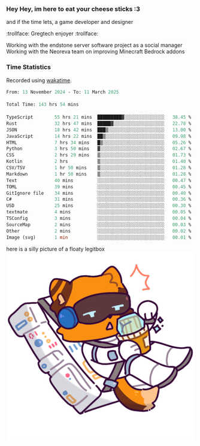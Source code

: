 ### Hey Hey, im here to eat your cheese sticks :3
and if the time lets, a game developer and designer

:trollface: Gregtech enjoyer :trollface:

Working with the endstone server software project as a social manager<br>
Working with the Neoreva team on improving Minecraft Bedrock addons

### Time Statistics
Recorded using [wakatime](https://wakatime.com).

<!--START_SECTION:waka-->

```ocaml
From: 13 November 2024 - To: 11 March 2025

Total Time: 143 hrs 54 mins

TypeScript        55 hrs 21 mins  █████████▓░░░░░░░░░░░░░░░   38.45 %
Rust              32 hrs 47 mins  █████▓░░░░░░░░░░░░░░░░░░░   22.78 %
JSON              18 hrs 42 mins  ███▒░░░░░░░░░░░░░░░░░░░░░   13.00 %
JavaScript        14 hrs 22 mins  ██▒░░░░░░░░░░░░░░░░░░░░░░   09.98 %
HTML              7 hrs 34 mins   █▒░░░░░░░░░░░░░░░░░░░░░░░   05.26 %
Python            3 hrs 50 mins   ▓░░░░░░░░░░░░░░░░░░░░░░░░   02.67 %
CSS               2 hrs 29 mins   ▒░░░░░░░░░░░░░░░░░░░░░░░░   01.73 %
Kotlin            2 hrs           ▒░░░░░░░░░░░░░░░░░░░░░░░░   01.40 %
CSV/TSV           1 hr 50 mins    ▒░░░░░░░░░░░░░░░░░░░░░░░░   01.28 %
Markdown          1 hr 50 mins    ▒░░░░░░░░░░░░░░░░░░░░░░░░   01.28 %
Text              40 mins         ░░░░░░░░░░░░░░░░░░░░░░░░░   00.47 %
TOML              39 mins         ░░░░░░░░░░░░░░░░░░░░░░░░░   00.45 %
GitIgnore file    34 mins         ░░░░░░░░░░░░░░░░░░░░░░░░░   00.40 %
C#                31 mins         ░░░░░░░░░░░░░░░░░░░░░░░░░   00.36 %
USD               25 mins         ░░░░░░░░░░░░░░░░░░░░░░░░░   00.30 %
textmate          4 mins          ░░░░░░░░░░░░░░░░░░░░░░░░░   00.05 %
TSConfig          3 mins          ░░░░░░░░░░░░░░░░░░░░░░░░░   00.04 %
SourceMap         2 mins          ░░░░░░░░░░░░░░░░░░░░░░░░░   00.03 %
Other             2 mins          ░░░░░░░░░░░░░░░░░░░░░░░░░   00.02 %
Image (svg)       1 min           ░░░░░░░░░░░░░░░░░░░░░░░░░   00.01 %
```

<!--END_SECTION:waka-->

here is a silly picture of a floaty legitbox
![Silly legitbox](goobernoback_lower.png)
